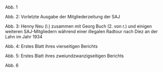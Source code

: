 Abb. 1

Abb. 2: Vorletzte Ausgabe der Mitgliederzeitung der SAJ

Abb. 3: Henny Neu (l.) zusammen mit Georg Buch (2. von r.) und einigen
weiteren SAJ-Mitgliedern während einer illegalen Radtour nach Diez an
der Lahn im Jahr 1934

Abb. 4: Erstes Blatt ihres vierseitigen Berichts

Abb. 5: Erstes Blatt ihres zweiundzwanzigseitigen Berichts

Abb. 6
